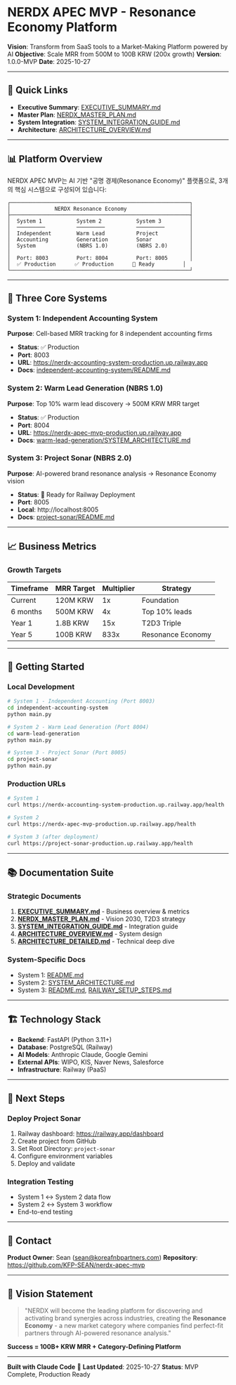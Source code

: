 # NERDX APEC MVP - Resonance Economy Platform

**Vision**: Transform from SaaS tools to a Market-Making Platform powered by AI
**Objective**: Scale MRR from 500M to 100B KRW (200x growth)
**Version**: 1.0.0-MVP
**Date**: 2025-10-27

---

## 🚀 Quick Links

- **Executive Summary**: [EXECUTIVE_SUMMARY.md](./EXECUTIVE_SUMMARY.md)
- **Master Plan**: [NERDX_MASTER_PLAN.md](./NERDX_MASTER_PLAN.md)
- **System Integration**: [SYSTEM_INTEGRATION_GUIDE.md](./SYSTEM_INTEGRATION_GUIDE.md)
- **Architecture**: [ARCHITECTURE_OVERVIEW.md](./ARCHITECTURE_OVERVIEW.md)

---

## 📊 Platform Overview

NERDX APEC MVP는 AI 기반 "공명 경제(Resonance Economy)" 플랫폼으로, 3개의 핵심 시스템으로 구성되어 있습니다:

```
┌─────────────────────────────────────────────────────────┐
│              NERDX Resonance Economy                    │
├─────────────────────────────────────────────────────────┤
│  System 1           System 2           System 3         │
│  ─────────          ─────────          ─────────        │
│  Independent        Warm Lead          Project          │
│  Accounting         Generation         Sonar            │
│  System             (NBRS 1.0)         (NBRS 2.0)       │
│                                                         │
│  Port: 8003         Port: 8004         Port: 8005       │
│  ✅ Production      ✅ Production      🔄 Ready         │
└─────────────────────────────────────────────────────────┘
```

---

## 🎯 Three Core Systems

### System 1: Independent Accounting System
**Purpose**: Cell-based MRR tracking for 8 independent accounting firms

- **Status**: ✅ Production
- **Port**: 8003
- **URL**: https://nerdx-accounting-system-production.up.railway.app
- **Docs**: [independent-accounting-system/README.md](./independent-accounting-system/README.md)

### System 2: Warm Lead Generation (NBRS 1.0)
**Purpose**: Top 10% warm lead discovery → 500M KRW MRR target

- **Status**: ✅ Production
- **Port**: 8004
- **URL**: https://nerdx-apec-mvp-production.up.railway.app
- **Docs**: [warm-lead-generation/SYSTEM_ARCHITECTURE.md](./warm-lead-generation/SYSTEM_ARCHITECTURE.md)

### System 3: Project Sonar (NBRS 2.0)
**Purpose**: AI-powered brand resonance analysis → Resonance Economy vision

- **Status**: 🔄 Ready for Railway Deployment
- **Port**: 8005
- **Local**: http://localhost:8005
- **Docs**: [project-sonar/README.md](./project-sonar/README.md)

---

## 📈 Business Metrics

### Growth Targets

| Timeframe | MRR Target | Multiplier | Strategy |
|-----------|-----------|------------|----------|
| Current | 120M KRW | 1x | Foundation |
| 6 months | 500M KRW | 4x | Top 10% leads |
| Year 1 | 1.8B KRW | 15x | T2D3 Triple |
| Year 5 | 100B KRW | 833x | Resonance Economy |

---

## 🚀 Getting Started

### Local Development

```bash
# System 1 - Independent Accounting (Port 8003)
cd independent-accounting-system
python main.py

# System 2 - Warm Lead Generation (Port 8004)
cd warm-lead-generation
python main.py

# System 3 - Project Sonar (Port 8005)
cd project-sonar
python main.py
```

### Production URLs

```bash
# System 1
curl https://nerdx-accounting-system-production.up.railway.app/health

# System 2
curl https://nerdx-apec-mvp-production.up.railway.app/health

# System 3 (after deployment)
curl https://project-sonar-production.up.railway.app/health
```

---

## 📚 Documentation Suite

### Strategic Documents
1. **[EXECUTIVE_SUMMARY.md](./EXECUTIVE_SUMMARY.md)** - Business overview & metrics
2. **[NERDX_MASTER_PLAN.md](./NERDX_MASTER_PLAN.md)** - Vision 2030, T2D3 strategy
3. **[SYSTEM_INTEGRATION_GUIDE.md](./SYSTEM_INTEGRATION_GUIDE.md)** - Integration guide
4. **[ARCHITECTURE_OVERVIEW.md](./ARCHITECTURE_OVERVIEW.md)** - System design
5. **[ARCHITECTURE_DETAILED.md](./ARCHITECTURE_DETAILED.md)** - Technical deep dive

### System-Specific Docs
- System 1: [README.md](./independent-accounting-system/README.md)
- System 2: [SYSTEM_ARCHITECTURE.md](./warm-lead-generation/SYSTEM_ARCHITECTURE.md)
- System 3: [README.md](./project-sonar/README.md), [RAILWAY_SETUP_STEPS.md](./project-sonar/RAILWAY_SETUP_STEPS.md)

---

## 🏗️ Technology Stack

- **Backend**: FastAPI (Python 3.11+)
- **Database**: PostgreSQL (Railway)
- **AI Models**: Anthropic Claude, Google Gemini
- **External APIs**: WIPO, KIS, Naver News, Salesforce
- **Infrastructure**: Railway (PaaS)

---

## 🎯 Next Steps

### Deploy Project Sonar
1. Railway dashboard: https://railway.app/dashboard
2. Create project from GitHub
3. Set Root Directory: `project-sonar`
4. Configure environment variables
5. Deploy and validate

### Integration Testing
- System 1 ↔ System 2 data flow
- System 2 ↔ System 3 workflow
- End-to-end testing

---

## 🤝 Contact

**Product Owner**: Sean (sean@koreafnbpartners.com)
**Repository**: https://github.com/KFP-SEAN/nerdx-apec-mvp

---

## 🌟 Vision Statement

> "NERDX will become the leading platform for discovering and activating brand synergies across industries, creating the **Resonance Economy** - a new market category where companies find perfect-fit partners through AI-powered resonance analysis."

**Success = 100B+ KRW MRR + Category-Defining Platform**

---

**Built with Claude Code** 🤖
**Last Updated**: 2025-10-27
**Status**: MVP Complete, Production Ready
